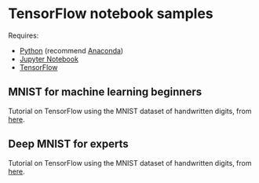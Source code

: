 # TensorFlow notebook samples

Requires:
- [Python](https://www.python.org/) (recommend [Anaconda](https://www.continuum.io/downloads))
- [Jupyter Notebook](http://jupyter.org/)
- [TensorFlow](https://www.tensorflow.org/install/)

## MNIST for machine learning beginners

Tutorial on TensorFlow using the MNIST dataset of handwritten digits, from [here](https://www.tensorflow.org/get_started/mnist/beginners).

## Deep MNIST for experts

Tutorial on TensorFlow using the MNIST dataset of handwritten digits, from [here](https://www.tensorflow.org/get_started/mnist/pros).